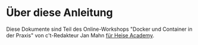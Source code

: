 # Über diese Anleitung

Diese Dokumente sind Teil des Online-Workshops "Docker und Container in der Praxis" von c't-Redakteur Jan Mahn [für Heise Academy](https://www.heise-events.de/workshops/docker-und-container).